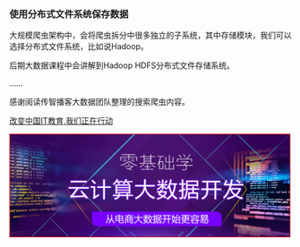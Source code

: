 ### 使用分布式文件系统保存数据

大规模爬虫架构中，会将爬虫拆分中很多独立的子系统，其中存储模块，我们可以选择分布式文件系统，比如说Hadoop。

后期大数据课程中会讲解到Hadoop HDFS分布式文件存储系统。

……

感谢阅读传智播客大数据团队整理的搜索爬虫内容。

[改变中国IT教育,我们正在行动](http://www.itcast.cn)

<a href="http://www.itcast.cn/subject/cloudzly/index.shtml?cloud">
<img src="img/bd.png" width="500" style="border:1px solid red;"/>
</a>
